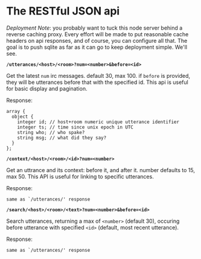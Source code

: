 # The RESTful JSON api

*Deployment Note*: you probably want to tuck this node server behind a
reverse caching proxy.  Every effort will be made to put reasonable
cache headers on api responses, and of course, you can configure all
that.  The goal is to push sqlite as far as it can go to keep deployment
simple.  We'll see.


**`/utterances/<host>/<room>?num=<number>&before=<id>`**

Get the latest `num` irc messages.  default 30, max 100.  if `before`
is provided, they will be utterances before that with the specified
id.  This api is useful for basic display and pagination.

Response:

    array {
      object {
        integer id; // host+room numeric unique utterance identifier
        integer ts; // time since unix epoch in UTC
        string who; // who spake?
        string msg; // what did they say?
      }
    };

**`/context/<host>/<room>/<id>?num=<number>`**


Get an uttrance and its context: <number> before it, and <number>
after it.  number defaults to 15, max 50.  This API is useful for
linking to specific utterances.

Response:

    same as `/utterances/' response

**`/search/<host>/<room>/<text>?num=<number>&before=<id>`**

Search utterances, returning a max of `<number>` (default 30), occuring before utterance with specified `<id>` (default, most recent utterance).

Response:

    same as `/utterances/' response

